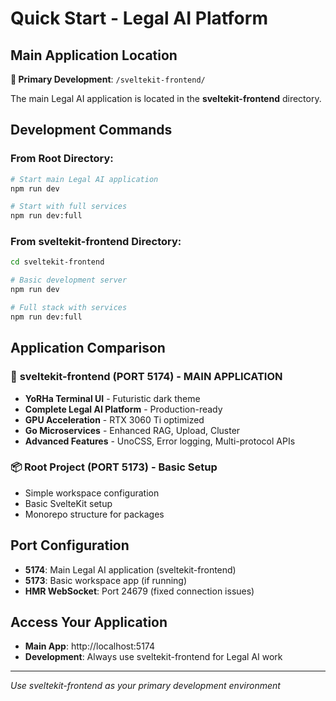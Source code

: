 # Quick Start - Legal AI Platform

## Main Application Location

**🎯 Primary Development**: `/sveltekit-frontend/`

The main Legal AI application is located in the **sveltekit-frontend** directory.

## Development Commands

### From Root Directory:
```bash
# Start main Legal AI application
npm run dev

# Start with full services
npm run dev:full
```

### From sveltekit-frontend Directory:
```bash
cd sveltekit-frontend

# Basic development server
npm run dev

# Full stack with services
npm run dev:full
```

## Application Comparison

### 🚀 **sveltekit-frontend (PORT 5174)** - MAIN APPLICATION
- **YoRHa Terminal UI** - Futuristic dark theme
- **Complete Legal AI Platform** - Production-ready
- **GPU Acceleration** - RTX 3060 Ti optimized
- **Go Microservices** - Enhanced RAG, Upload, Cluster
- **Advanced Features** - UnoCSS, Error logging, Multi-protocol APIs

### 📦 **Root Project (PORT 5173)** - Basic Setup
- Simple workspace configuration
- Basic SvelteKit setup
- Monorepo structure for packages

## Port Configuration
- **5174**: Main Legal AI application (sveltekit-frontend)
- **5173**: Basic workspace app (if running)
- **HMR WebSocket**: Port 24679 (fixed connection issues)

## Access Your Application
- **Main App**: http://localhost:5174
- **Development**: Always use sveltekit-frontend for Legal AI work

---
*Use sveltekit-frontend as your primary development environment*